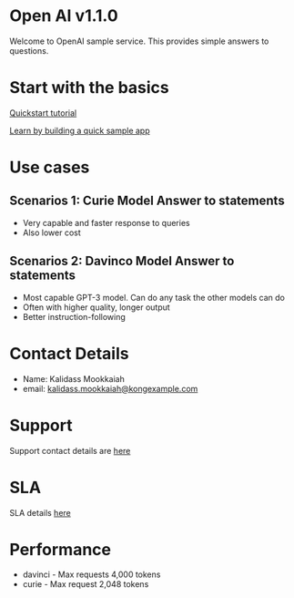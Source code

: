 # Open AI v1.1.0
Welcome to OpenAI sample service.
This provides simple answers to questions.

# Start with the basics

[Quickstart tutorial](https://platform.openai.com/docs/quickstart)

[Learn by building a quick sample app](https://platform.openai.com/examples)

# Use cases

## Scenarios 1: Curie Model Answer to statements
- Very capable and faster response to queries 
- Also lower cost

## Scenarios 2: Davinco Model Answer to statements
- Most capable GPT-3 model.
Can do any task the other models can do
- Often with higher quality, longer output 
- Better instruction-following

# Contact Details
- Name: Kalidass Mookkaiah
- email: kalidass.mookkaiah@kongexample.com

# Support 
Support contact details are [here](www.konghq.com)

# SLA
SLA details [here](www.konghq.com)

# Performance
- davinci - Max requests 4,000 tokens
- curie - Max request 2,048 tokens